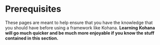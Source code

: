 # Prerequisites

These pages are meant to help ensure that you have the knowledge that you should have before using a framework like Kohana.  **Learning Kohana will go much quicker and be much more enjoyable if you know the stuff contained in this section.**